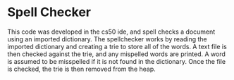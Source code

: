 # Spell Checker

This code was developed in the cs50 ide, and spell checks a document using an imported dictionary.
The spellchecker works by reading the imported dictionary and creating a trie to store all of the words. 
A text file is then checked against the trie, and any mispelled words are printed. A word is assumed to 
be misspelled if it is not found in the dictionary. Once the file is checked, the trie is then removed from 
the heap.
